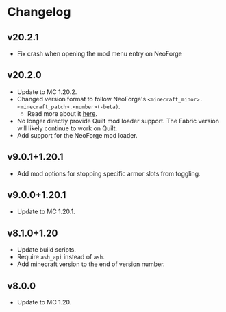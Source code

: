 # Changelog
## v20.2.1
- Fix crash when opening the mod menu entry on NeoForge

## v20.2.0
- Update to MC 1.20.2.
- Changed version format to follow NeoForge's `<minecraft_minor>.<minecraft_patch>.<number>(-beta)`.
    - Read more about it [here](https://neoforged.net/news/20.2release/).
- No longer directly provide Quilt mod loader support. The Fabric version will likely continue to work on Quilt.
- Add support for the NeoForge mod loader.

## v9.0.1+1.20.1
- Add mod options for stopping specific armor slots from toggling.

## v9.0.0+1.20.1
- Update to MC 1.20.1.

## v8.1.0+1.20
- Update build scripts.
- Require `ash_api` instead of `ash`.
- Add minecraft version to the end of version number.

## v8.0.0
- Update to MC 1.20.
